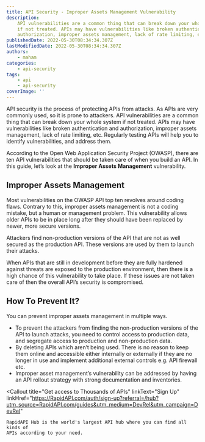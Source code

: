 ```yaml
---
title: ​​API Security - Improper Assets Management Vulnerability
description:
    API vulnerabilities are a common thing that can break down your whole system
    if not treated. APIs may have vulnerabilities like broken authentication and
    authorization, improper assets management, lack of rate limiting, etc.
publishedDate: 2022-05-30T08:34:34.307Z
lastModifiedDate: 2022-05-30T08:34:34.307Z
authors:
    - maham
categories:
    - api-security
tags:
    - api
    - api-security
coverImage: ''
---
```


<Lead>

API security is the process of protecting APIs from attacks. As APIs are very commonly used, so it is prone to attackers. API vulnerabilities are a common thing that can break down your whole system if not treated. APIs may have vulnerabilities like broken authentication and authorization, improper assets management, lack of rate limiting, etc. Regularly testing APIs will help you to identify vulnerabilities, and address them.

</Lead>

According to the Open Web Application Security Project (OWASP), there are ten API vulnerabilities that should be taken care of when you build an API. In this guide, let’s look at the **Improper Assets Management** vulnerability.

## Improper Assets Management

Most vulnerabilities on the OWASP API top ten revolves around coding flaws. Contrary to this, improper assets management is not a coding mistake, but a human or management problem. This vulnerability allows older APIs to be in place long after they should have been replaced by newer, more secure versions.

Attackers find non-production versions of the API that are not as well secured as the production API. These versions are used by them to launch their attacks.

When APIs that are still in development before they are fully hardened against threats are exposed to the production environment, then there is a high chance of this vulnerability to take place. If these issues are not taken care of then the overall API’s security is compromised.

## How To Prevent It?

You can prevent improper assets management in multiple ways.

-   To prevent the attackers from finding the non-production versions of the API to launch attacks, you need to control access to production data, and segregate access to production and non-production data.
-   By deleting APIs which aren’t being used. There is no reason to keep them online and accessible either internally or externally if they are no longer in use and implement additional external controls e.g. API firewall etc.
-   Improper asset management’s vulnerability can be addressed by having an API rollout strategy with strong documentation and inventories.

<Callout
	title="Get access to Thousands of APIs"
	linkText="Sign Up"
	linkHref="https://RapidAPI.com/auth/sign-up?referral=/hub?utm_source=RapidAPI.com/guides&utm_medium=DevRel&utm_campaign=DevRel"
>
	RapidAPI Hub is the world's largest API hub where you can find all kinds of
	APIs according to your need.
</Callout>

